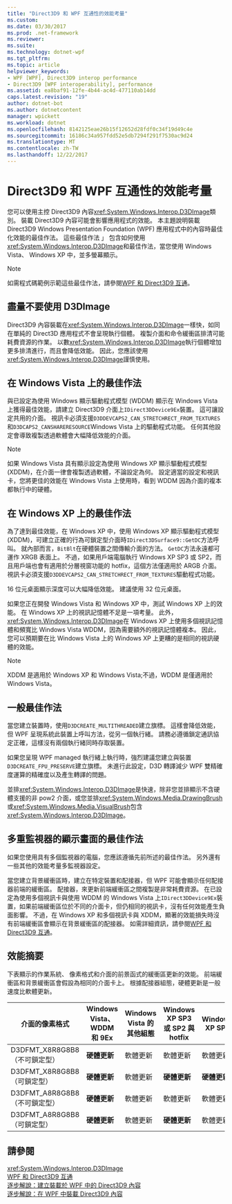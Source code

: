 ```yaml
---
title: "Direct3D9 和 WPF 互通性的效能考量"
ms.custom: 
ms.date: 03/30/2017
ms.prod: .net-framework
ms.reviewer: 
ms.suite: 
ms.technology: dotnet-wpf
ms.tgt_pltfrm: 
ms.topic: article
helpviewer_keywords:
- WPF [WPF], Direct3D9 interop performance
- Direct3D9 [WPF interoperability], performance
ms.assetid: ea8baf91-12fe-4b44-ac4d-477110ab14dd
caps.latest.revision: "19"
author: dotnet-bot
ms.author: dotnetcontent
manager: wpickett
ms.workload: dotnet
ms.openlocfilehash: 8142125eae26b15f12652d28fdf0c34f19d49c4e
ms.sourcegitcommit: 16186c34a957fdd52e5db7294f291f7530ac9d24
ms.translationtype: MT
ms.contentlocale: zh-TW
ms.lasthandoff: 12/22/2017
---
```

# <a name="performance-considerations-for-direct3d9-and-wpf-interoperability"></a>Direct3D9 和 WPF 互通性的效能考量
您可以使用主控 Direct3D9 內容<xref:System.Windows.Interop.D3DImage>類別。 裝載 Direct3D9 內容可能會影響應用程式的效能。 本主題說明裝載 Direct3D9 Windows Presentation Foundation (WPF) 應用程式中的內容時最佳化效能的最佳作法。 這些最佳作法 」 包含如何使用<xref:System.Windows.Interop.D3DImage>和最佳作法，當您使用 Windows Vista、 Windows XP 中，並多螢幕顯示。  
  
> [!NOTE]
>  如需程式碼範例示範這些最佳作法，請參閱[WPF 和 Direct3D9 互通](../../../../docs/framework/wpf/advanced/wpf-and-direct3d9-interoperation.md)。  
  
## <a name="use-d3dimage-sparingly"></a>盡量不要使用 D3DImage  
 Direct3D9 內容裝載在<xref:System.Windows.Interop.D3DImage>一樣快，如同在單純的 Direct3D 應用程式不會呈現執行個體。 複製介面和命令緩衝區排清可能耗費資源的作業。 以數<xref:System.Windows.Interop.D3DImage>執行個體增加更多排清進行，而且會降低效能。 因此，您應該使用<xref:System.Windows.Interop.D3DImage>謹慎使用。  
  
## <a name="best-practices-on-windows-vista"></a>在 Windows Vista 上的最佳作法  
 與已設定為使用 Windows 顯示驅動程式模型 (WDDM) 顯示在 Windows Vista 上獲得最佳效能，請建立 Direct3D9 介面上`IDirect3DDevice9Ex`裝置。 這可讓設定共用的介面。 視訊卡必須支援`D3DDEVCAPS2_CAN_STRETCHRECT_FROM_TEXTURES`和`D3DCAPS2_CANSHARERESOURCE`Windows Vista 上的驅動程式功能。 任何其他設定會導致複製透過軟體會大幅降低效能的介面。  
  
> [!NOTE]
>  如果 Windows Vista 具有顯示設定為使用 Windows XP 顯示驅動程式模型 (XDDM)，在介面一律會複製透過軟體，不論設定為何。 設定適當的設定和視訊卡，您將更佳的效能在 Windows Vista 上使用時，看到 WDDM 因為介面的複本都執行中的硬體。  
  
## <a name="best-practices-on-windows-xp"></a>在 Windows XP 上的最佳作法  
 為了達到最佳效能，在 Windows XP 中，使用 Windows XP 顯示驅動程式模型 (XDDM)，可建立正確的行為可鎖定型介面時`IDirect3DSurface9::GetDC`方法呼叫。 就內部而言，`BitBlt`在硬體裝置之間傳輸介面的方法。 `GetDC`方法永遠都可運作 XRGB 表面上。 不過，如果用戶端電腦執行 Windows XP SP3 或 SP2，而且用戶端也會有適用於分層視窗功能的 hotfix，這個方法僅適用於 ARGB 介面。 視訊卡必須支援`D3DDEVCAPS2_CAN_STRETCHRECT_FROM_TEXTURES`驅動程式功能。  
  
 16 位元桌面顯示深度可以大幅降低效能。 建議使用 32 位元桌面。  
  
 如果您正在開發 Windows Vista 和 Windows XP 中，測試 Windows XP 上的效能。 在 Windows XP 上的視訊記憶體不足是一項考量。 此外，<xref:System.Windows.Interop.D3DImage>在 Windows XP 上使用多個視訊記憶體和頻寬比 Windows Vista WDDM，因為需要額外的視訊記憶體複本。 因此，您可以預期要在比 Windows Vista 上的 Windows XP 上更糟的是相同的視訊硬體的效能。  
  
> [!NOTE]
>  XDDM 是適用於 Windows XP 和 Windows Vista;不過，WDDM 是僅適用於 Windows Vista。  
  
## <a name="general-best-practices"></a>一般最佳作法  
 當您建立裝置時，使用`D3DCREATE_MULTITHREADED`建立旗標。 這樣會降低效能，但 WPF 呈現系統此裝置上呼叫方法，從另一個執行緒。 請務必遵循鎖定通訊協定正確，這樣沒有兩個執行緒同時存取裝置。  
  
 如果您呈現 WPF managed 執行緒上執行時，強烈建議您建立與裝置`D3DCREATE_FPU_PRESERVE`建立旗標。 未進行此設定，D3D 轉譯減少 WPF 雙精確度運算的精確度以及產生轉譯的問題。  
  
 並排<xref:System.Windows.Interop.D3DImage>是快速，除非您並排顯示不含硬體支援的非 pow2 介面，或您並排<xref:System.Windows.Media.DrawingBrush>或<xref:System.Windows.Media.VisualBrush>包含<xref:System.Windows.Interop.D3DImage>。  
  
## <a name="best-practices-for-multi-monitor-displays"></a>多重監視器的顯示畫面的最佳作法  
 如果您使用具有多個監視器的電腦，您應該遵循先前所述的最佳作法。 另外還有一些其他的效能考量多監視器設定。  
  
 當您建立背景緩衝區時，建立在特定裝置和配接器，但 WPF 可能會顯示任何配接器前端的緩衝區。 配接器，來更新前端緩衝區之間複製是非常耗費資源。 在已設定為使用多個視訊卡與使用 WDDM 的 Windows Vista 上`IDirect3DDevice9Ex`裝置，如果前端緩衝區位於不同的介面卡，但仍相同的視訊卡，沒有任何效能產生負面影響。 不過，在 Windows XP 和多個視訊卡與 XDDM，顯著的效能損失時沒有前端緩衝區會顯示在背景緩衝區的配接器。 如需詳細資訊，請參閱[WPF 和 Direct3D9 互通](../../../../docs/framework/wpf/advanced/wpf-and-direct3d9-interoperation.md)。  
  
## <a name="performance-summary"></a>效能摘要  
 下表顯示的作業系統、 像素格式和介面的前景函式的緩衝區更新的效能。 前端緩衝區和背景緩衝區會假設為相同的介面卡上。 根據配接器組態，硬體更新是一般速度比軟體更新。  
  
|介面的像素格式|Windows Vista、 WDDM 和 9Ex|Windows Vista 的其他組態|Windows XP SP3 或 SP2 與 hotfix|Windows XP SP2|  
|--------------------------|---------------------------------|----------------------------------------|--------------------------------------|--------------------|  
|D3DFMT_X8R8G8B8 （不可鎖定型）|**硬體更新**|軟體更新|軟體更新|軟體更新|  
|D3DFMT_X8R8G8B8 （可鎖定型）|**硬體更新**|軟體更新|**硬體更新**|**硬體更新**|  
|D3DFMT_A8R8G8B8 （不可鎖定型）|**硬體更新**|軟體更新|軟體更新|軟體更新|  
|D3DFMT_A8R8G8B8 （可鎖定型）|**硬體更新**|軟體更新|**硬體更新**|軟體更新|  
  
## <a name="see-also"></a>請參閱  
 <xref:System.Windows.Interop.D3DImage>  
 [WPF 和 Direct3D9 互通](../../../../docs/framework/wpf/advanced/wpf-and-direct3d9-interoperation.md)  
 [逐步解說：建立裝載於 WPF 中的 Direct3D9 內容](../../../../docs/framework/wpf/advanced/walkthrough-creating-direct3d9-content-for-hosting-in-wpf.md)  
 [逐步解說：在 WPF 中裝載 Direct3D9 內容](../../../../docs/framework/wpf/advanced/walkthrough-hosting-direct3d9-content-in-wpf.md)
